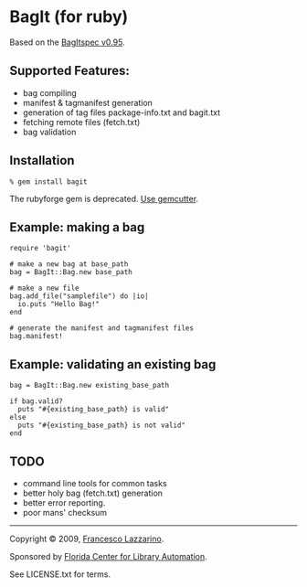 BagIt (for ruby)
================

Based on the [BagItspec v0.95](http://www.cdlib.org/inside/diglib/bagit/bagitspec.html).

Supported Features:
-------------------
* bag compiling
* manifest & tagmanifest generation
* generation of tag files package-info.txt and bagit.txt
* fetching remote files (fetch.txt)
* bag validation

Installation
------------
    % gem install bagit
The rubyforge gem is deprecated. [Use gemcutter](http://gemcutter.org/gems/bagit).


Example: making a bag
---------------------
    require 'bagit'

    # make a new bag at base_path
    bag = BagIt::Bag.new base_path

    # make a new file
    bag.add_file("samplefile") do |io|
      io.puts "Hello Bag!"
    end

    # generate the manifest and tagmanifest files
    bag.manifest!

Example: validating an existing bag
-----------------------------------

    bag = BagIt::Bag.new existing_base_path

    if bag.valid?
      puts "#{existing_base_path} is valid"
    else
      puts "#{existing_base_path} is not valid"
    end

TODO
----
* command line tools for common tasks
* better holy bag (fetch.txt) generation
* better error reporting.
* poor mans' checksum

---

Copyright © 2009, [Francesco Lazzarino](mailto:flazzarino@gmail.com).

Sponsored by [Florida Center for Library Automation](http://www.fcla.edu).

See LICENSE.txt for terms.
